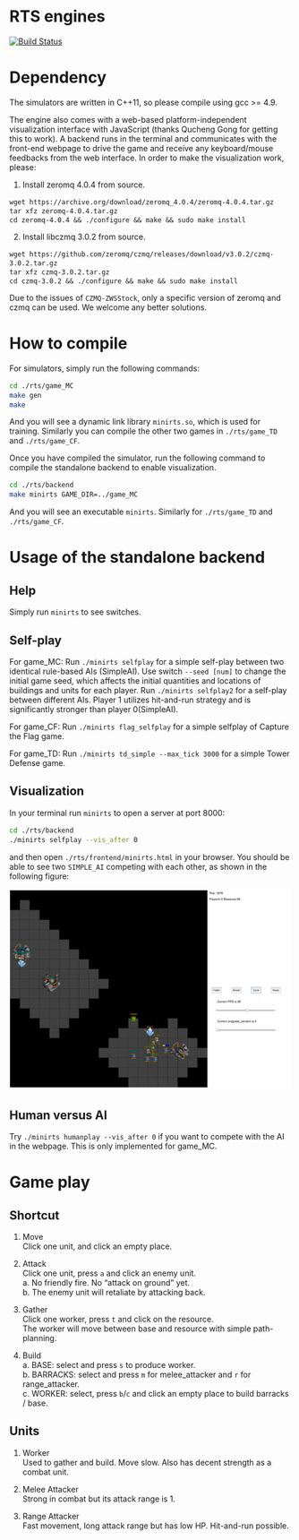 # RTS engines

[![Build Status](https://travis-ci.org/nlohmann/json.svg?branch=master)](https://travis-ci.org/facebookresearch/ELF)

Dependency
============

The simulators are written in C++11, so please compile using gcc >= 4.9.

The engine also comes with a web-based platform-independent visualization interface with JavaScript (thanks Qucheng Gong for getting this to work). A backend runs in the terminal and communicates with the front-end webpage to drive the game and receive any keyboard/mouse feedbacks from the web interface. In order to make the visualization work, please:

1. Install zeromq 4.0.4 from source.
```
wget https://archive.org/download/zeromq_4.0.4/zeromq-4.0.4.tar.gz
tar xfz zeromq-4.0.4.tar.gz
cd zeromq-4.0.4 && ./configure && make && sudo make install
```
2. Install libczmq 3.0.2 from source.
```
wget https://github.com/zeromq/czmq/releases/download/v3.0.2/czmq-3.0.2.tar.gz
tar xfz czmq-3.0.2.tar.gz
cd czmq-3.0.2 && ./configure && make && sudo make install
```
Due to the issues of `CZMQ-ZWSStock`, only a specific version of zeromq and czmq can be used. We welcome any better solutions.

How to compile
============

For simulators, simply run the following commands:    

```bash
cd ./rts/game_MC
make gen
make
```
And you will see a dynamic link library `minirts.so`, which is used for training. Similarly you can compile the other two games in `./rts/game_TD` and `./rts/game_CF`.

Once you have compiled the simulator, run the following command to compile the standalone backend to enable visualization.

```bash
cd ./rts/backend
make minirts GAME_DIR=../game_MC
```

And you will see an executable `minirts`. Similarly for `./rts/game_TD` and `./rts/game_CF`.

Usage of the standalone backend
============

Help
-----------
Simply run `minirts` to see switches.

Self-play
-------------
For game_MC:
Run `./minirts selfplay` for a simple self-play between two identical rule-based AIs (SimpleAI). Use switch `--seed [num]` to change the initial game seed, which affects the initial quantities and locations of buildings and units for each player.
Run `./minirts selfplay2` for a self-play between different AIs. Player 1 utilizes hit-and-run strategy and is significantly stronger than player 0(SimpleAI).

For game_CF:
Run `./minirts flag_selfplay` for a simple selfplay of Capture the Flag game.

For game_TD:
Run `./minirts td_simple --max_tick 3000` for a simple Tower Defense game.

Visualization  
-------------

In your terminal run `minirts` to open a server at port 8000:

```bash
cd ./rts/backend
./minirts selfplay --vis_after 0
```

and then open `./rts/frontend/minirts.html` in your browser. You should be able to see two `SIMPLE_AI` competing with each other, as shown in the following figure:

![Game ScreenShot](./rts_intro.png)

Human versus AI  
-----------------------

Try `./minirts humanplay --vis_after 0` if you want to compete with the AI in the webpage. This is only implemented for game_MC.

Game play  
===================

Shortcut
------------

1. Move  
Click one unit, and click an empty place.

2. Attack  
Click one unit, press `a` and click an enemy unit.  
   a. No friendly fire. No “attack on ground” yet.  
   b. The enemy unit will retaliate by attacking back.

3. Gather  
Click one worker, press `t` and click on the resource.  
The worker will move between base and resource with simple path-planning.

4. Build  
   a. BASE: select and press `s` to produce worker.   
   b. BARRACKS: select and press `m` for melee_attacker and `r` for range_attacker.  
   c. WORKER: select, press `b`/`c` and click an empty place to build barracks / base.

Units
------------

1. Worker  
Used to gather and build. Move slow. Also has decent strength as a combat unit.

2. Melee Attacker  
Strong in combat but its attack range is 1.

3. Range Attacker  
Fast movement, long attack range but has low HP. Hit-and-run possible.
